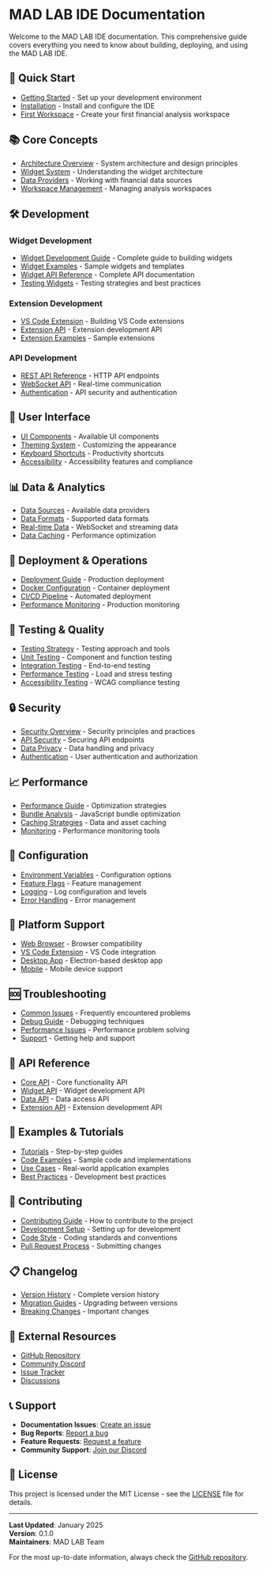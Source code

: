 # MAD LAB IDE Documentation

Welcome to the MAD LAB IDE documentation. This comprehensive guide covers everything you need to know about building, deploying, and using the MAD LAB IDE.

## 🚀 Quick Start

- [Getting Started](./getting-started.md) - Set up your development environment
- [Installation](./installation.md) - Install and configure the IDE
- [First Workspace](./first-workspace.md) - Create your first financial analysis workspace

## 📚 Core Concepts

- [Architecture Overview](./architecture.md) - System architecture and design principles
- [Widget System](./widgets/README.md) - Understanding the widget architecture
- [Data Providers](./data-providers.md) - Working with financial data sources
- [Workspace Management](./workspaces.md) - Managing analysis workspaces

## 🛠️ Development

### Widget Development

- [Widget Development Guide](./widgets/widget-development-guide.md) - Complete guide to building widgets
- [Widget Examples](./widgets/examples.md) - Sample widgets and templates
- [Widget API Reference](./widgets/api-reference.md) - Complete API documentation
- [Testing Widgets](./widgets/testing.md) - Testing strategies and best practices

### Extension Development

- [VS Code Extension](./extensions/vscode-extension.md) - Building VS Code extensions
- [Extension API](./extensions/api-reference.md) - Extension development API
- [Extension Examples](./extensions/examples.md) - Sample extensions

### API Development

- [REST API Reference](./api/rest-api.md) - HTTP API endpoints
- [WebSocket API](./api/websocket-api.md) - Real-time communication
- [Authentication](./api/authentication.md) - API security and authentication

## 🎨 User Interface

- [UI Components](./ui/components.md) - Available UI components
- [Theming System](./ui/theming.md) - Customizing the appearance
- [Keyboard Shortcuts](./ui/keyboard-shortcuts.md) - Productivity shortcuts
- [Accessibility](./ui/accessibility.md) - Accessibility features and compliance

## 📊 Data & Analytics

- [Data Sources](./data/sources.md) - Available data providers
- [Data Formats](./data/formats.md) - Supported data formats
- [Real-time Data](./data/realtime.md) - WebSocket and streaming data
- [Data Caching](./data/caching.md) - Performance optimization

## 🚀 Deployment & Operations

- [Deployment Guide](./deployment/README.md) - Production deployment
- [Docker Configuration](./deployment/docker.md) - Container deployment
- [CI/CD Pipeline](./deployment/ci-cd.md) - Automated deployment
- [Performance Monitoring](./deployment/monitoring.md) - Production monitoring

## 🧪 Testing & Quality

- [Testing Strategy](./testing/README.md) - Testing approach and tools
- [Unit Testing](./testing/unit-tests.md) - Component and function testing
- [Integration Testing](./testing/integration-tests.md) - End-to-end testing
- [Performance Testing](./testing/performance.md) - Load and stress testing
- [Accessibility Testing](./testing/accessibility.md) - WCAG compliance testing

## 🔒 Security

- [Security Overview](./security/README.md) - Security principles and practices
- [API Security](./security/api-security.md) - Securing API endpoints
- [Data Privacy](./security/data-privacy.md) - Data handling and privacy
- [Authentication](./security/authentication.md) - User authentication and authorization

## 📈 Performance

- [Performance Guide](./performance/README.md) - Optimization strategies
- [Bundle Analysis](./performance/bundle-analysis.md) - JavaScript bundle optimization
- [Caching Strategies](./performance/caching.md) - Data and asset caching
- [Monitoring](./performance/monitoring.md) - Performance monitoring tools

## 🔧 Configuration

- [Environment Variables](./configuration/environment.md) - Configuration options
- [Feature Flags](./configuration/feature-flags.md) - Feature management
- [Logging](./configuration/logging.md) - Log configuration and levels
- [Error Handling](./configuration/error-handling.md) - Error management

## 📱 Platform Support

- [Web Browser](./platforms/web.md) - Browser compatibility
- [VS Code Extension](./platforms/vscode.md) - VS Code integration
- [Desktop App](./platforms/desktop.md) - Electron-based desktop app
- [Mobile](./platforms/mobile.md) - Mobile device support

## 🆘 Troubleshooting

- [Common Issues](./troubleshooting/common-issues.md) - Frequently encountered problems
- [Debug Guide](./troubleshooting/debug.md) - Debugging techniques
- [Performance Issues](./troubleshooting/performance.md) - Performance problem solving
- [Support](./troubleshooting/support.md) - Getting help and support

## 📖 API Reference

- [Core API](./api/core.md) - Core functionality API
- [Widget API](./api/widgets.md) - Widget development API
- [Data API](./api/data.md) - Data access API
- [Extension API](./api/extensions.md) - Extension development API

## 🎯 Examples & Tutorials

- [Tutorials](./tutorials/README.md) - Step-by-step guides
- [Code Examples](./examples/README.md) - Sample code and implementations
- [Use Cases](./use-cases/README.md) - Real-world application examples
- [Best Practices](./best-practices.md) - Development best practices

## 🤝 Contributing

- [Contributing Guide](./contributing/README.md) - How to contribute to the project
- [Development Setup](./contributing/development-setup.md) - Setting up for development
- [Code Style](./contributing/code-style.md) - Coding standards and conventions
- [Pull Request Process](./contributing/pull-requests.md) - Submitting changes

## 📋 Changelog

- [Version History](./changelog/README.md) - Complete version history
- [Migration Guides](./changelog/migrations.md) - Upgrading between versions
- [Breaking Changes](./changelog/breaking-changes.md) - Important changes

## 🔗 External Resources

- [GitHub Repository](https://github.com/madlab/madlab-ide)
- [Community Discord](https://discord.gg/madlab)
- [Issue Tracker](https://github.com/madlab/madlab-ide/issues)
- [Discussions](https://github.com/madlab/madlab-ide/discussions)

## 📞 Support

- **Documentation Issues**: [Create an issue](https://github.com/madlab/madlab-ide/issues/new?template=documentation.md)
- **Bug Reports**: [Report a bug](https://github.com/madlab/madlab-ide/issues/new?template=bug_report.md)
- **Feature Requests**: [Request a feature](https://github.com/madlab/madlab-ide/issues/new?template=feature_request.md)
- **Community Support**: [Join our Discord](https://discord.gg/madlab)

## 📄 License

This project is licensed under the MIT License - see the [LICENSE](../LICENSE) file for details.

---

**Last Updated**: January 2025  
**Version**: 0.1.0  
**Maintainers**: MAD LAB Team

For the most up-to-date information, always check the [GitHub repository](https://github.com/madlab/madlab-ide).
